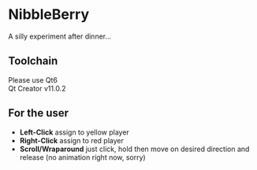 # NibbleBerry

A silly experiment after dinner...

## Toolchain

Please use Qt6  
Qt Creator v11.0.2

## For the user

* **Left-Click** assign to yellow player
* **Right-Click** assign to red player
* **Scroll/Wraparound** just click, hold then move on desired direction and release (no animation right now, sorry)
